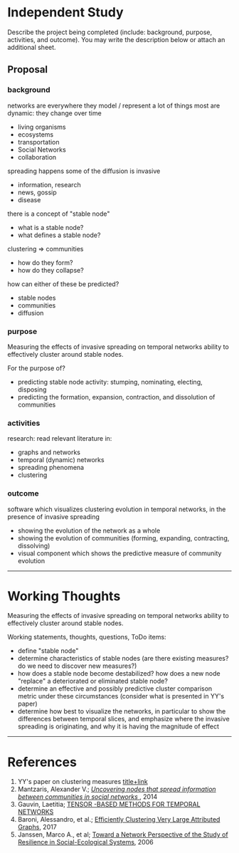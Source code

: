 # Independent Study
Describe the project being completed (include: background, purpose, activities, and outcome). You may write the description below or attach an additional sheet.

## Proposal
### background
networks are everywhere
they model / represent a lot of things
most are dynamic: they change over time
- living organisms
- ecosystems
- transportation
- Social Networks
- collaboration

spreading happens
some of the diffusion is invasive
- information, research
- news, gossip
- disease

there is a concept of "stable node"
- what is a stable node?
- what defines a stable node?

clustering => communities
- how do they form?
- how do they collapse?

how can either of these be predicted?
- stable nodes
- communities
- diffusion

### purpose
Measuring the effects of invasive spreading on temporal networks ability to effectively cluster around stable nodes.

For the purpose of?
- predicting stable node activity: stumping, nominating, electing, disposing
- predicting the formation, expansion, contraction, and dissolution of communities

### activities
research: read relevant literature in:
- graphs and networks
- temporal (dynamic) networks
- spreading phenomena
- clustering

### outcome
software which visualizes clustering evolution in temporal networks, in the presence of invasive spreading
- showing the evolution of the network as a whole
- showing the evolution of communities (forming, expanding, contracting, dissolving)
- visual component which shows the predictive measure of community evolution

-----

# Working Thoughts

Measuring the effects of invasive spreading on temporal networks ability to effectively cluster around stable nodes.

Working statements, thoughts, questions, ToDo items:
- define "stable node"
- determine characteristics of stable nodes (are there existing measures? do we need to discover new measures?)
- how does a stable node become destabilized? how does a new node "replace" a deteriorated or eliminated stable node?
- determine an effective and possibly predictive cluster comparison metric under these circumstances (consider what is presented in YY's paper)
- determine how best to visualize the networks, in particular to show the differences between temporal slices, and emphasize where the invasive spreading is originating, and why it is having the magnitude of effect

-----

# References
1. YY's paper on clustering measures [title+link](tbd)
2. Mantzaris, Alexander V.; [*Uncovering nodes that spread information between communities in social networks* ](https://arxiv.org/pdf/1401.3222.pdf), 2014
3. Gauvin, Laetitia; [TENSOR -BASED METHODS FOR TEMPORAL NETWORKS](https://laetitiagauvin.github.io/docs/NetSci2017.pdf)
4. Baroni, Alessandro, et al.; [Efficiently Clustering Very Large Attributed Graphs](https://dl.acm.org/citation.cfm?id=3110025.3110030), 2017
5. Janssen, Marco A., et al; [Toward a Network Perspective of the Study of Resilience in Social-Ecological Systems](https://www.jstor.org/stable/26267803?seq=1#page_scan_tab_contents), 2006

